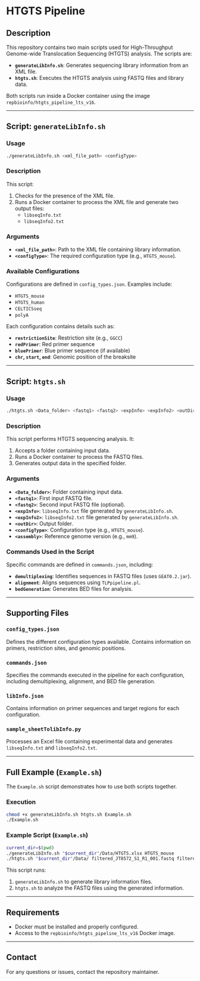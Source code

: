 # HTGTS Pipeline

## Description
This repository contains two main scripts used for High-Throughput Genome-wide Translocation Sequencing (HTGTS) analysis. The scripts are:

- **`generateLibInfo.sh`**: Generates sequencing library information from an XML file.
- **`htgts.sh`**: Executes the HTGTS analysis using FASTQ files and library data.

Both scripts run inside a Docker container using the image `repbioinfo/htgts_pipeline_lts_v16`.

---

## Script: `generateLibInfo.sh`

### Usage
```bash
./generateLibInfo.sh <xml_file_path> <configType>
```

### Description
This script:
1. Checks for the presence of the XML file.
2. Runs a Docker container to process the XML file and generate two output files:
   - `libseqInfo.txt`
   - `libseqInfo2.txt`

### Arguments
- **`<xml_file_path>`**: Path to the XML file containing library information.
- **`<configType>`**: The required configuration type (e.g., `HTGTS_mouse`).

### Available Configurations
Configurations are defined in `config_types.json`. Examples include:
- `HTGTS_mouse`
- `HTGTS_human`
- `CELTICSseq`
- `polyA`

Each configuration contains details such as:
- **`restrictionSite`**: Restriction site (e.g., `GGCC`)
- **`redPrimer`**: Red primer sequence
- **`bluePrimer`**: Blue primer sequence (if available)
- **`chr`, `start`, `end`**: Genomic position of the breaksite

---

## Script: `htgts.sh`

### Usage
```bash
./htgts.sh <Data_folder> <fastq1> <fastq2> <expInfo> <expInfo2> <outDir> <configType> <assembly>
```

### Description
This script performs HTGTS sequencing analysis. It:
1. Accepts a folder containing input data.
2. Runs a Docker container to process the FASTQ files.
3. Generates output data in the specified folder.

### Arguments
- **`<Data_folder>`**: Folder containing input data.
- **`<fastq1>`**: First input FASTQ file.
- **`<fastq2>`**: Second input FASTQ file (optional).
- **`<expInfo>`**: `libseqInfo.txt` file generated by `generateLibInfo.sh`.
- **`<expInfo2>`**: `libseqInfo2.txt` file generated by `generateLibInfo.sh`.
- **`<outDir>`**: Output folder.
- **`<configType>`**: Configuration type (e.g., `HTGTS_mouse`).
- **`<assembly>`**: Reference genome version (e.g., `mm9`).

### Commands Used in the Script
Specific commands are defined in `commands.json`, including:
- **`demultiplexing`**: Identifies sequences in FASTQ files (uses `GEAT0.2.jar`).
- **`alignment`**: Aligns sequences using `TLPpipeline.pl`.
- **`bedGeneration`**: Generates BED files for analysis.

---

## Supporting Files

### `config_types.json`
Defines the different configuration types available. Contains information on primers, restriction sites, and genomic positions.

### `commands.json`
Specifies the commands executed in the pipeline for each configuration, including demultiplexing, alignment, and BED file generation.

### `libInfo.json`
Contains information on primer sequences and target regions for each configuration.

### `sample_sheetTolibInfo.py`
Processes an Excel file containing experimental data and generates `libseqInfo.txt` and `libseqInfo2.txt`.

---

## Full Example (`Example.sh`)

The `Example.sh` script demonstrates how to use both scripts together.

### Execution
```bash
chmod +x generateLibInfo.sh htgts.sh Example.sh
./Example.sh
```

### Example Script (`Example.sh`)
```bash
current_dir=$(pwd)
./generateLibInfo.sh "$current_dir"/Data/HTGTS.xlsx HTGTS_mouse
./htgts.sh "$current_dir"/Data/ filtered_JT8572_S1_R1_001.fastq filtered_JT8572_S1_R2_001.fastq libseqInfo.txt libseqInfo2.txt output_dir HTGTS_mouse mm9
```

This script runs:
1. `generateLibInfo.sh` to generate library information files.
2. `htgts.sh` to analyze the FASTQ files using the generated information.

---

## Requirements
- Docker must be installed and properly configured.
- Access to the `repbioinfo/htgts_pipeline_lts_v16` Docker image.

---

## Contact
For any questions or issues, contact the repository maintainer.
